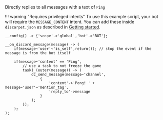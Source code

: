 Directly replies to all messages with a text of `Ping`

!!! warning "Requires privileged intents"
    To use this example script, your bot will require the `MESSAGE_CONTENT` intent. You can add these inside `discarpet.json` as described in [Getting started](/setup.md#intents).

```sc title="reply.sc"
__config() -> {'scope'->'global','bot'->'BOT'};

__on_discord_message(message) -> (
    if(message~'user'~'is_self',return()); // stop the event if the message is from the bot itself

    if(message~'content' == 'Ping',
        // use a task to not freeze the game
        task(_(outer(message)) -> (
            dc_send_message(message~'channel',
                {
                    'content'->'Pong! ' + message~'user'~'mention_tag',
                    'reply_to'->message
                }
            );
        ));
    );
);
```